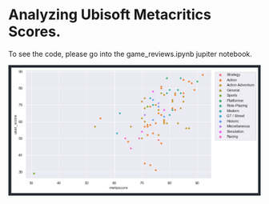 # Analyzing Ubisoft Metacritics Scores.

To see the code, please go into the game_reviews.ipynb jupiter notebook.

![Alt text](./screenshot.png)
